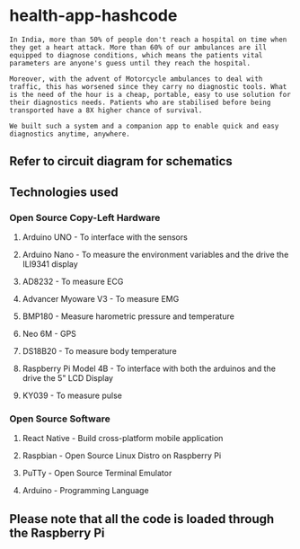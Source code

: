 # health-app-hashcode

```
In India, more than 50% of people don't reach a hospital on time when they get a heart attack. More than 60% of our ambulances are ill equipped to diagnose conditions, which means the patients vital parameters are anyone's guess until they reach the hospital.

Moreover, with the advent of Motorcycle ambulances to deal with traffic, this has worsened since they carry no diagnostic tools. What is the need of the hour is a cheap, portable, easy to use solution for their diagnostics needs. Patients who are stabilised before being transported have a 8X higher chance of survival.

We built such a system and a companion app to enable quick and easy diagnostics anytime, anywhere.
```

## Refer to circuit diagram for schematics

## Technologies used

### Open Source Copy-Left Hardware 

1. Arduino UNO - To interface with the sensors

2. Arduino Nano - To measure the environment variables and the drive the ILI9341 display

3. AD8232 - To measure ECG

4. Advancer Myoware V3 - To measure EMG

5. BMP180 - Measure harometric pressure and temperature

6. Neo 6M - GPS

7. DS18B20 - To measure body temperature

8. Raspberry Pi Model 4B - To interface with both the arduinos and the drive the 5" LCD Display

9. KY039 - To measure pulse

### Open Source Software

1. React Native - Build cross-platform mobile application

2. Raspbian - Open Source Linux Distro on Raspberry Pi

3. PuTTy - Open Source Terminal Emulator

4. Arduino - Programming Language


## Please note that all the code is loaded through the Raspberry Pi
